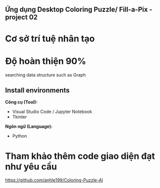 ## Ứng dụng Desktop Coloring Puzzle/ Fill-a-Pix - project 02
# Cơ sở trí tuệ nhân tạo
# Độ hoàn thiện 90%

searching data structure such as Graph

## Install environments
**Công cụ (Tool):**<br>
* Visual Studio Code / Jupyter Notebook
* Tkinter

**Ngôn ngữ (Language):**<br>
* Python

# Tham khảo thêm code giao diện đạt như yêu cầu
https://github.com/anhle199/Coloring-Puzzle-AI

